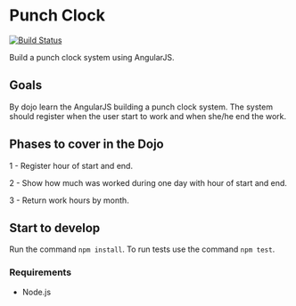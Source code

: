 # Punch Clock

[![Build Status](https://snap-ci.com/roselmamendes/punch-clock-angular-js/branch/develop/build_image)](https://snap-ci.com/dojorecifetw/punch-clock-angular-js/branch/dojo)

Build a punch clock system using AngularJS.

## Goals

By dojo learn the AngularJS building a punch clock system.
The system should register when the user start to work and when she/he end the work.

## Phases to cover in the Dojo

1 - Register hour of start and end.

2 - Show how much was worked during one day with hour of start and end.

3 - Return work hours by month.


## Start to develop

Run the command `npm install`.
To run tests use the command `npm test`.

### Requirements

- Node.js
